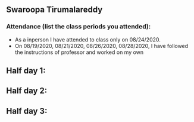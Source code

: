 ## Swaroopa Tirumalareddy
### Attendance (list the class periods you attended):
- As a inperson I have attended to class only on 08/24/2020.
- On 08/19/2020, 08/21/2020, 08/26/2020, 08/28/2020, I have followed the instructions of professor and worked on my own 
## Half day 1:

## Half day 2: 

## Half day 3:
